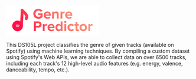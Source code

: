 ![genre predictor logo](https://raw.githubusercontent.com/iuven1s/ds105-project/main/img/logo.png)

This DS105L project classifies the genre of given tracks (available on Spotify) using machine learning techniques. By compiling a custom dataset using Spotify's Web APIs, we are able to collect data on over 6500 tracks, including each track's 12 high-level audio features (e.g. energy, valence, danceability, tempo, etc.).
